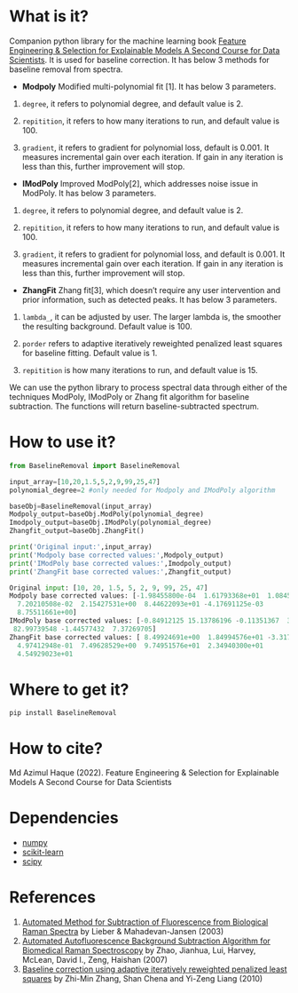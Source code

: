 # What is it?
Companion python library for the machine learning book [Feature Engineering & Selection for Explainable Models A Second Course for Data Scientists](https://statguyuser.github.io/feature-engg-selection-for-explainable-models.github.io/index.html). It is used for baseline correction. It has below 3 methods for baseline removal from spectra.

  - **Modpoly** Modified multi-polynomial fit [1]. It has below 3 parameters.
  
  1) `degree`, it refers to polynomial degree, and default value is 2.
  
  2) `repitition`, it refers to how many iterations to run, and default value is 100.
  
  3) `gradient`, it refers to gradient for polynomial loss, default is 0.001. It measures incremental gain over each iteration. If gain in any iteration is less than this, further improvement will stop.
  
  - **IModPoly** Improved ModPoly[2], which addresses noise issue in ModPoly. It has below 3 parameters.
  
  1) `degree`, it refers to polynomial degree, and default value is 2.
  
  2) `repitition`, it refers to how many iterations to run, and default value is 100.
  
  3) `gradient`, it refers to gradient for polynomial loss, and default is 0.001. It measures incremental gain over each iteration. If gain in any iteration is less than this, further improvement will stop.
  
  - **ZhangFit** Zhang fit[3], which doesn’t require any user intervention and prior information, such as detected peaks. It has below 3 parameters.
  
  1) `lambda_`, it can be adjusted by user. The larger lambda is,  the smoother the resulting background. Default value is 100.
  
  2) `porder` refers to adaptive iteratively reweighted penalized least squares for baseline fitting. Default value is 1.
  
  3) `repitition` is how many iterations to run, and default value is 15.

We can use the python library to process spectral data through either of the techniques ModPoly, IModPoly or Zhang fit algorithm for baseline subtraction. The functions will return baseline-subtracted spectrum.

# How to use it?
```python
from BaselineRemoval import BaselineRemoval

input_array=[10,20,1.5,5,2,9,99,25,47]
polynomial_degree=2 #only needed for Modpoly and IModPoly algorithm

baseObj=BaselineRemoval(input_array)
Modpoly_output=baseObj.ModPoly(polynomial_degree)
Imodpoly_output=baseObj.IModPoly(polynomial_degree)
Zhangfit_output=baseObj.ZhangFit()

print('Original input:',input_array)
print('Modpoly base corrected values:',Modpoly_output)
print('IModPoly base corrected values:',Imodpoly_output)
print('ZhangFit base corrected values:',Zhangfit_output)

Original input: [10, 20, 1.5, 5, 2, 9, 99, 25, 47]
Modpoly base corrected values: [-1.98455800e-04  1.61793368e+01  1.08455179e+00  5.21544654e+00
  7.20210508e-02  2.15427531e+00  8.44622093e+01 -4.17691125e-03
  8.75511661e+00]
IModPoly base corrected values: [-0.84912125 15.13786196 -0.11351367  3.89675187 -1.33134142  0.70220645
 82.99739548 -1.44577432  7.37269705]
ZhangFit base corrected values: [ 8.49924691e+00  1.84994576e+01 -3.31739230e-04  3.49854060e+00
  4.97412948e-01  7.49628529e+00  9.74951576e+01  2.34940300e+01
  4.54929023e+01

```
# Where to get it?
`pip install BaselineRemoval`

# How to cite?
Md Azimul Haque (2022). Feature Engineering & Selection for Explainable Models A Second Course for Data Scientists

# Dependencies
 - [numpy](https://www.numpy.org/])
 - [scikit-learn](https://scikit-learn.org/)
 - [scipy](https://www.scipy.org/)

# References
1. [Automated Method for Subtraction of Fluorescence from Biological Raman Spectra](https://www.researchgate.net/publication/8974238_Automated_Method_for_Subtraction_of_Fluorescence_from_Biological_Raman_Spectra) by Lieber & Mahadevan-Jansen (2003)
2. [Automated Autofluorescence Background Subtraction Algorithm for Biomedical Raman Spectroscopy](https://www.researchgate.net/publication/5818031_Automated_Autofluorescence_Background_Subtraction_Algorithm_for_Biomedical_Raman_Spectroscopy) by Zhao, Jianhua, Lui, Harvey, McLean, David I., Zeng, Haishan (2007)
3. [Baseline correction using adaptive iteratively reweighted penalized least squares](https://pubs.rsc.org/is/content/articlelanding/2010/an/b922045c#!divAbstract) by Zhi-Min Zhang, Shan Chena and Yi-Zeng Liang (2010)